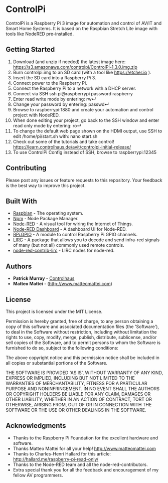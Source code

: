 # ControlPi

ControlPi is a Raspberry Pi 3 image for automation and control of AV/IT and Smart Home Systems.
It is based on the Raspbian Stretch Lite image with tools like NodeRED pre-installed.

## Getting Started

1. Download (and unzip if needed) the latest image here:
	https://s3.amazonaws.com/controlpi/ControlPi-1.3.0.img.zip
2. Burn controlpi.img to an SD card (with a tool like https://etcher.io ).
3. Insert the SD card into a Raspberry Pi 3.
4. Connect power to the Raspberry Pi.
5. Connect the Raspberry Pi to a network with a DHCP server.
6. Connect via SSH
    ssh pi@raspberrypi
    password raspberry
7. Enter read write mode by entering:
    rw↵
8. Change your password by entering:
    passwd↵
9. Browse to raspberrypi:1880 and create your automation and control project with NodeRED.
10. When done editing your project, go back to the SSH window and enter read only mode by entering:
    ro↵
11. To change the default web page shown on the HDMI output, use SSH to edit /home/pi/start.sh with:
	nano start.sh
12. Check out some of the tutorials and take control!
  https://learn.controlhaus.de/avit/controlpi-initial-release/
13. To use ControlPi Config instead of SSH, browse to raspberrypi:12345

## Contributing
Please post any issues or feature requests to this repository.
Your feedback is the best way to improve this project.

## Built With
* [Raspbian](https://www.raspbian.org) - The operating system.
* [Npm](https://github.com/npm/npm) - Node Package Manager.
* [Node-RED](https://github.com/node-red/node-red) - A visual tool for wiring the Internet of Things.
* [Node-RED Dashboard](https://github.com/node-red/node-red-dashboard) - A dashboard UI for Node-RED.
* [RPi.GPIO](https://pypi.python.org/pypi/RPi.GPIO) - A module to control Raspberry Pi GPIO channels.
* [LIRC](http://www.lirc.org) - A package that allows you to decode and send infra-red signals of many (but not all) commonly used remote controls.
* [node-red-contrib-lirc](https://github.com/estbeetoo/node-red-contrib-lirc) - LIRC nodes for node-red.

## Authors

* **Patrick Murray** - [Controlhaus](https://github.com/Controlhaus)
* **Matteo Mattei** - (http://www.matteomattei.com)

## License

This project is licensed under the MIT License.

Permission is hereby granted, free of charge, to any person obtaining a copy of this software and associated documentation files (the 'Software'), to deal in the Software without restriction, including without limitation the rights to use, copy, modify, merge, publish, distribute, sublicense, and/or sell copies of the Software, and to permit persons to whom the Software is furnished to do so, subject to the following conditions:

The above copyright notice and this permission notice shall be included in all copies or substantial portions of the Software.

THE SOFTWARE IS PROVIDED 'AS IS', WITHOUT WARRANTY OF ANY KIND, EXPRESS OR IMPLIED, INCLUDING BUT NOT LIMITED TO THE WARRANTIES OF MERCHANTABILITY, FITNESS FOR A PARTICULAR PURPOSE AND NONINFRINGEMENT. IN NO EVENT SHALL THE AUTHORS OR COPYRIGHT HOLDERS BE LIABLE FOR ANY CLAIM, DAMAGES OR OTHER LIABILITY, WHETHER IN AN ACTION OF CONTRACT, TORT OR OTHERWISE, ARISING FROM, OUT OF OR IN CONNECTION WITH THE SOFTWARE OR THE USE OR OTHER DEALINGS IN THE SOFTWARE.

## Acknowledgments

* Thanks to the Raspberry Pi Foundation for the excellent hardware and software.
* Thanks Matteo Mattei for all your help! http://www.matteomattei.com
* Thanks to Charles-Henri Hallard for this article: http://hallard.me/raspberry-pi-read-only/
* Thanks to the Node-RED team and all the node-red-contributors.
* Extra special thank you for all the feedback and encouragement of my fellow AV programmers.
